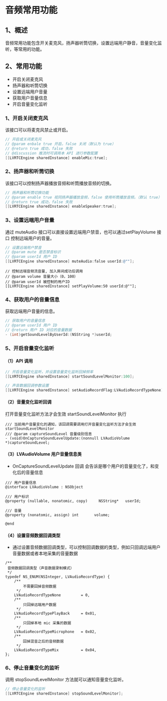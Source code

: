 # 音频常用功能

## <a name='1'></a>1、概述

音频常用功能包含开关麦克风，扬声器听筒切换，设置远端用户静音，音量变化监听，等常用的功能。

## <a name='2'></a>2、常用功能

* 开启关闭麦克风
* 扬声器和听筒切换
* 设置远端用户音量
* 获取用户音量信息
* 开启音量变化监听

### 1、开启关闭麦克风

该接口可以将麦克风禁止或开启。

```objective-c
// 开启或关闭麦克风
// @param enbale true 开启，false 关闭（默认为 true）
// @return true 成功，false 失败
// @discussion 推流时可调用本 API 进行参数配置
[[LVRTCEngine sharedInstance] enableMic:true];
```

### 2、扬声器和听筒切换

该接口可以控制扬声器播放音频和听筒播放音频的切换。

```objective-c
// 扬声器和听筒切换功能
// @param enable true 视同扬声器播放音频，false 使用听筒播放音频。（默认 true）
// @return true 成功，false 失败
[[LVRTCEngine sharedInstance] enableSpeaker:true];
```

### 3、设置远端用户音量

通过 muteAudio 接口可以直接设置远端用户禁音，也可以通过setPlayVolume 接口 控制远端用户的音量。

```objective-c
// 设置远端用户禁音
// @param mute 是否禁音标识
// @param userId 用户 ID
[[LVRTCEngine sharedInstance] muteAudio:false userId:@""];
```

```objc
// 控制远端音频流音量, 加入房间成功后调用
// @param volume 音量大小（0，100）
// @param userId 被控制的用户ID
[[LVRTCEngine sharedInstance] setPlayVolume:50 userId:@""];
```

### 4、获取用户的音量信息

获取远端用户音量的信息。

```objective-c
// 获取用户的音量信息
// @param userId 用户 ID
// @return 用户 ID 对应的音量数据
- (int)getSoundLevelByUserId:(NSString *)userId;
```

### 5、开启音量变化监听

#### （1）API 调用

```objective-c
// 开启音量变化监听，并设置音量变化监听回掉频率
[[LVRTCEngine sharedInstance] startSoundLevelMonitor:100];

// 声音数据回调参数设置
[[LVRTCEngine sharedInstance] setAudioRecordFlag:LVAudioRecordTypeNone];
```

#### （2）音量变化监听回调

打开音量变化监听方法才会生效 startSoundLevelMonitor 执行

```objc
/// 当前用户音量变化的通知，该回调需要调用打开音量变化监听方法才会生效 startSoundLevelMonitor
/// @param captureSoundLevel 音量级别信息
- (void)OnCaptureSoundLevelUpdate:(nonnull LVAudioVolume *)captureSoundLevel;
```

#### （3）LVAudioVolume 用户音量信息类

* OnCaptureSoundLevelUpdate 回调 会告诉是哪个用户的音量变化了，和变化后的音量信息

````objc
/// 用户音量信息
@interface LVAudioVolume : NSObject

/// 用户标识
@property (nullable, nonatomic, copy)     NSString*   userId;

/// 音量
@property (nonatomic, assign) int       volume;

@end
````

#### （4）设置音频数据回调类型

* 通过设置音频数据回调类型，可以控制回调数据的类型，例如只回调远端用户音量数据或者本地采集的音量数据

```objc
/**
 音频数据回调类型（声音数据录制模式）
 */
typedef NS_ENUM(NSInteger, LVAudioRecordType) {
    /**
        不需要回掉音频数据
     */
    LVAudioRecordTypeNone         = 0,
    /**
        只回掉远端用户数据
     */
    LVAudioRecordTypePlayBack     = 0x01,
    /**
        只回掉本地 mic 采集的数据
     */
    LVAudioRecordTypeMicrophone   = 0x02,
    /**
        回掉混音之后的音频数据
     */
    LVAudioRecordTypeMix          = 0x04,
};
```

### 6、停止音量变化的监听

调用 stopSoundLevelMonitor 方法就可以通知音量变化监听。

```objective-c
// 停止音量变化的监听
[[LVRTCEngine sharedInstance] stopSoundLevelMonitor];
```

